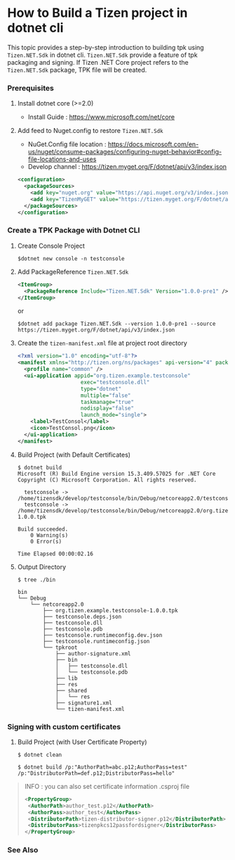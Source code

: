 ﻿# How to Build a Tizen project in dotnet cli #
This topic provides a step-by-step introduction to building tpk using `Tizen.NET.Sdk` in dotnet cli.
`Tizen.NET.Sdk` provide a feature of tpk packaging and signing.
If Tizen .NET Core project refers to the `Tizen.NET.Sdk` package, TPK file will be created.


### Prerequisites ###
1. Install dotnet core (>=2.0)
    - Install Guide : https://www.microsoft.com/net/core
 
1. Add feed to Nuget.config to restore `Tizen.NET.Sdk`
    - NuGet.Config file location : https://docs.microsoft.com/en-us/nuget/consume-packages/configuring-nuget-behavior#config-file-locations-and-uses
    - Develop channel : https://tizen.myget.org/F/dotnet/api/v3/index.json
    
    ```xml
    <configuration>
      <packageSources>
        <add key="nuget.org" value="https://api.nuget.org/v3/index.json" protocolVersion="3" />
        <add key="TizenMyGET" value="https://tizen.myget.org/F/dotnet/api/v3/index.json" />
      </packageSources>
    </configuration>
    ```

### Create a TPK Package with Dotnet CLI ###

1. Create Console Project 
    ```
    $dotnet new console -n testconsole
    ```

1. Add PackageReference `Tizen.NET.Sdk`
    ```xml
    <ItemGroup>
      <PackageReference Include="Tizen.NET.Sdk" Version="1.0.0-pre1" />
    </ItemGroup>
    ```
    or

    ```
    $dotnet add package Tizen.NET.Sdk --version 1.0.0-pre1 --source https://tizen.myget.org/F/dotnet/api/v3/index.json
    ```

1. Create the `tizen-manifest.xml` file at project root directory
    ```xml
    <?xml version="1.0" encoding="utf-8"?>
    <manifest xmlns="http://tizen.org/ns/packages" api-version="4" package="org.tizen.example.testconsole" version="1.0.0">
      <profile name="common" />
      <ui-application appid="org.tizen.example.testconsole"
					    exec="testconsole.dll"
					    type="dotnet"
					    multiple="false"
					    taskmanage="true"
					    nodisplay="false"
					    launch_mode="single">
        <label>TestConsol</label>
        <icon>TestConsol.png</icon>
      </ui-application>
    </manifest>
    ```

1. Build Project (with Default Certificates)

    ```
    $ dotnet build
    Microsoft (R) Build Engine version 15.3.409.57025 for .NET Core
    Copyright (C) Microsoft Corporation. All rights reserved.

      testconsole -> /home/tizensdk/develop/testconsole/bin/Debug/netcoreapp2.0/testconsole.dll
      testconsole -> /home/tizensdk/develop/testconsole/bin/Debug/netcoreapp2.0/org.tizen.example.testconsole-1.0.0.tpk

    Build succeeded.
        0 Warning(s)
        0 Error(s)

    Time Elapsed 00:00:02.16

    ```

1. Output Directory 
    ```
    $ tree ./bin

    bin
    └── Debug
        └── netcoreapp2.0
            ├── org.tizen.example.testconsole-1.0.0.tpk
            ├── testconsole.deps.json
            ├── testconsole.dll
            ├── testconsole.pdb
            ├── testconsole.runtimeconfig.dev.json
            ├── testconsole.runtimeconfig.json
            └── tpkroot
                ├── author-signature.xml
                ├── bin
                │   ├── testconsole.dll
                │   └── testconsole.pdb
                ├── lib
                ├── res
                ├── shared
                │   └── res
                ├── signature1.xml
                └── tizen-manifest.xml
    ```

### Signing with custom certificates ###
1. Build Project (with User Certificate Property)
    ```
    $ dotnet clean

    $ dotnet build /p:"AuthorPath=abc.p12;AuthorPass=test" /p:"DistributorPath=def.p12;DistributorPass=hello"
    ```

> INFO : you can also set certificate information .csproj file
>```xml
><PropertyGroup>
>  <AuthorPath>author_test.p12</AuthorPath>
>  <AuthorPass>author_test</AuthorPass>
>  <DistributorPath>tizen-distributor-signer.p12</DistributorPath>
>  <DistributorPass>tizenpkcs12passfordsigner</DistributorPass>
></PropertyGroup>
>```

### See Also ###



